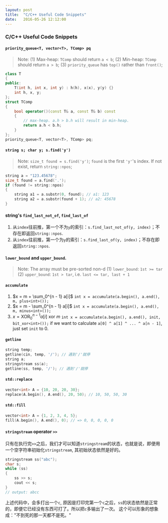 ```yaml
---
layout: post
title:  "C/C++ Useful Code Snippets"
date:   2016-05-26 12:12:00
---
```


### C/C++ Useful Code Snippets
#### `priority_queue<T, vector<T>, TComp> pq`
> Note:
> (1) Max-heap: `TComp` should return `a < b`;
> (2) Min-heap: `TComp` should return `a > b`;
> (3) `priority_queue` has `top()` rather than `front()`;
```cpp
class T
{
public:
	T(int h, int x, int y) : h(h), x(x), y(y) {}
	int h, x, y;
};
struct TComp
{
	bool operator()(const T& a, const T& b) const
	{
		// max-heap. a.h > b.h will result in min-heap.
		return a.h < b.h; 
	}
};
priority_queue<T, vector<T>, TComp> pq;
```

#### `string s; char y; s.find('y')`
> Note: `size_t found = s.find('y')`; `found` is the first `'y'`'s index. If not exist, return `string::npos`;
```cpp
string a = "123.45678";
size_t found = a.find('.');
if (found != string::npos)
{
	string a1 = a.substr(0, found); // a1: 123
	string a2 = a.substr(found + 1); // a2: 45678
}
```

#### string's `find_last_not_of`, `find_last_of`
1. 从`index`往前推，第一个不为`y`的索引：`s.find_last_not_of(y, index)`；不存在即返回`string::npos`.
2. 从`index`往前推，第一个为`y`的索引：`s.find_last_of(y, index)`；不存在即返回`string::npos`.

#### `lower_bound` and `upper_bound`.
> Note: The array must be pre-sorted non-d 
> (1) `lower_bound`: `1st >= tar`
> (2) `upper_bound`: `1st > tar`, i.e. `last <= tar, last + 1`

#### `accumulate`
1. $x = m + \sum_0^{n - 1} a[i]$ 
`int x = accumulate(a.begin(), a.end(), m, plus<int>());`
2. $x = m - \sum_0^{n - 1} a[i]$
`int x = accumulate(a.begin(), a.end(), m, minus<int>());`
3. $x = \text{XOR}_0^{n - 1} a[i]\ \text{xor}\ m$
`int x = accumulate(a.begin(), a.end(), init, bit_xor<int>());`
if we want to calculate `a[0] ^ a[1] ^ ... ^ a[n - 1]`, just set `init` to 0.

#### `getline`
```cpp
string temp;
getline(cin, temp, '/'); // 遇到'/'就停
string a;
stringstream ss(a);
getline(ss, temp, '/'); // 遇到'/'就停
```

#### `std::replace`
```cpp
vector<int> A = {10, 20, 20, 30};
replace(A.begin(), A.end(), 20, 50); // 10, 50, 50, 30
```

#### `std::fill`
```cpp
vector<int> A = {1, 2, 3, 4, 5};
fill(A.begin(), A.end(), 0); // => 0, 0, 0, 0, 0
```

#### `stringstream` operator `>>`
只有在执行完`>>`之后，我们才可以知道`stringstream`的状态，也就是说，即便用一个空字符串初始化`stringstream`, 其初始状态依然是好的。
```cpp
stringstream ss("abc");
char s;
while (ss)
{
	ss >> s;
	cout << s;
}
// output: abcc
```
上述代码中，会多打出一个`c`, 原因是打印完第一个`c`之后，`ss`的状态依然是正常的，即便它已经没有东西可打了。所以把`c`多输出了一次。
这个可以形象的想象成："不到死的那一天都不是死。"

<script>
  var disqus_identifier = 'cpp-useful';
  var disqus_title = '{{ page.title }}'
  var disqus_url = '{{ page.url | prepend: site.baseurl | prepend: site.url }}'
</script>